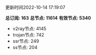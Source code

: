 更新时间2022-10-14 17:19:07

**总订阅: 163**
**总节点: 11614**
**有效节点: 5340**
- v2ray节点: 4145
- trojan节点: 742
- ssr节点: 249
- ss节点: 204
